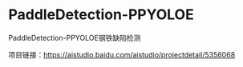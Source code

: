 # PaddleDetection-PPYOLOE
PaddleDetection-PPYOLOE钢铁缺陷检测

项目链接：https://aistudio.baidu.com/aistudio/projectdetail/5356068
